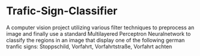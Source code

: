# Trafic-Sign-Classifier
A computer vision project utilizing various filter techniques to preprocess an image and finally use a standard Multilayered Perceptron Neuralnetwork to classify the regions in an image that display one of the following german tranfic signs: Stoppschild, Vorfahrt, Vorfahrtstraße, Vorfahrt achten
